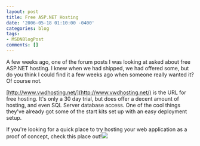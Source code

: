 ```yaml
---
layout: post
title: Free ASP.NET Hosting
date: '2006-05-18 01:10:00 -0400'
categories: blog
tags:
- MSDNBlogPost
comments: []
---
```


A few weeks ago, one of the forum posts I was looking at asked about free ASP.NET hosting.  I knew when we had shipped, we had offered some, but do you think I could find it a few weeks ago when someone really wanted it?  Of course not.

[http://www.vwdhosting.net/](http://www.vwdhosting.net/) is the URL for free hosting.  It's only a 30 day trial, but does offer a decent amount of hosting, and even SQL Server database access.  One of the cool things they've already got some of the start kits set up with an easy deployment setup.

If you're looking for a quick place to try hosting your web application as a proof of concept, check this place out!![](http://blogs.msdn.com/aggbug.aspx?PostID=600644)